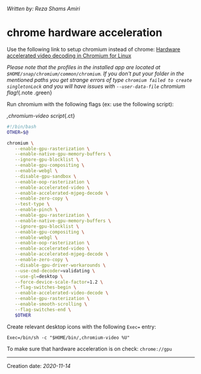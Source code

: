 _Written by: Reza Shams Amiri_
# chrome hardware acceleration

Use the following link to setup chromium instead of chrome:
[Hardware accelerated video decoding in Chromium for Linux](https://www.pcsuggest.com/chromium-hardware-accelerated-video-decoding-linux/)


_Please note that the profiles in the installed app are located at
`$HOME/snap/chromium/common/chromium`. If you don't put your folder in the mentioned paths you get strange errors of type `chromium failed to create singletonLock` and you will have issues with `--user-data-file` chromium flag!_{.note .green}

Run chromium with the following flags (ex: use the following script):

_,chromium-video script_{.ct}
``` sh
#!/bin/bash
OTHER=$@

chromium \
   --enable-gpu-rasterization \
   --enable-native-gpu-memory-buffers \
   --ignore-gpu-blocklist \
   --enable-gpu-compositing \
   --enable-webgl \
   --disable-gpu-sandbox \
   --enable-oop-rasterization \
   --enable-accelerated-video \
   --enable-accelerated-mjpeg-decode \
   --enable-zero-copy \
   --test-type \
   --enable-pinch \
   --enable-gpu-rasterization \
   --enable-native-gpu-memory-buffers \
   --ignore-gpu-blocklist \
   --enable-gpu-compositing \
   --enable-webgl \
   --enable-oop-rasterization \
   --enable-accelerated-video \
   --enable-accelerated-mjpeg-decode \
   --enable-zero-copy \
   --disable-gpu-driver-workarounds \
   --use-cmd-decoder=validating \
   --use-gl=desktop \
   --force-device-scale-factor=1.2 \
   --flag-switches-begin \
   --enable-accelerated-video-decode \
   --enable-gpu-rasterization \
   --enable-smooth-scrolling \
   --flag-switches-end \
   $OTHER

```

Create relevant desktop icons with the following `Exec=` entry:
```
Exec=/bin/sh -c "$HOME/bin/,chromium-video %U"
```

To make sure that hardware acceleration is on check:
`chrome://gpu`

* * *
Creation date: _2020-11-14_
